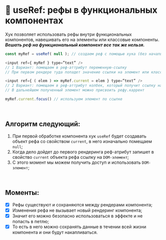# 🔗 useRef: рефы в функциональных компонентах

Хук позволяет использовать рефы внутри функциональных компонентов, навешивать его на элементы или классовые компоненты. 
__*Вешать реф на функциональный компонент все так же нельзя.*__

```javascript
const myRef = useRef( null ); // создаем реф с помощью хука (без начального значения)

<input ref={ myRef } type=”text” /> 
// 1 Вариант: помещаем в реф-аттрибут переменную-ссылку
// При первом рендере туда попадет значение ссылки на элемент или класс-компонент

<input ref={ ( elem ) => myRef.current = elem } type=”text” /> 
// 2 Вариант: помещаем в реф-аттрибут колбек, который получит ссылку на элемент
// В дальнейшем полученный элемент можно присвоить рефу.каррент

myRef.current.focus() // используем элемент по ссылке
```

<br>

## Алгоритм следующий:
1.	При первой обработке компонента хук `useRef` будет создавать объект рефа со свойством `current`, в него изначально помещаем `null`;
2.	Когда дело дойдет до первого рендеринга реф-атрибут запишет в свойство `current` объекта рефа ссылку на `DOM-элемент`;
3.	С этого момент мы можем получить доступ и использовать `DOM-элемент`;

<br>

## Моменты:
- [x]	Рефы существуют и сохраняются между рендерами компонента;
- [x]	Изменения рефа не вызывает новый рендеринг компонента;
- [x]	Значит его можно безопасно использоваться в эффекте и не попасть в петлю;
- [x]	То есть в него можно сохранять данные в течении всей жизни компонента и они будут накапливаться.
